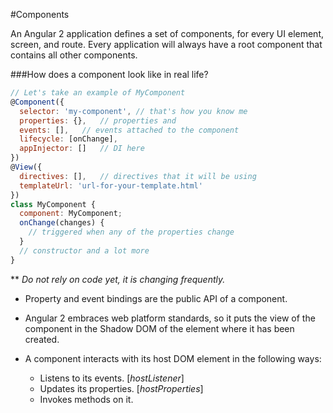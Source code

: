 #Components

An Angular 2 application defines a set of components, for every UI element, screen, and route. Every application will always have a root component that contains all other components.

###How does a component look like in real life?
```js
// Let's take an example of MyComponent
@Component({
  selector: 'my-component', // that's how you know me
  properties: {},   // properties and 
  events: [],   // events attached to the component
  lifecycle: [onChange],
  appInjector: []   // DI here
})
@View({
  directives: [],   // directives that it will be using
  templateUrl: 'url-for-your-template.html' 
})
class MyComponent {
  component: MyComponent;   
  onChange(changes) {
    // triggered when any of the properties change
  }
  // constructor and a lot more        
}
```
** *Do not rely on code yet, it is changing frequently.*

- Property and event bindings are the public API of a component.
- Angular 2 embraces web platform standards, so it puts the view of the component in the Shadow DOM of the element where it has been created.

- A component interacts with its host DOM element in the following ways: 
    - Listens to its events. [*hostListener*]
    - Updates its properties. [*hostProperties*]
    - Invokes methods on it.
